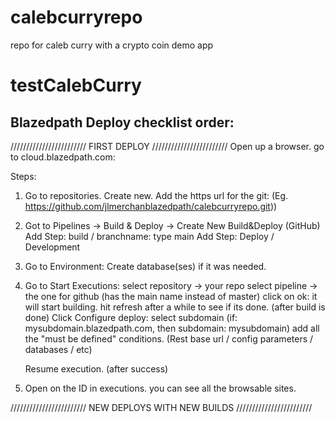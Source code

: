 # calebcurryrepo
repo for caleb curry with a crypto coin demo app

# testCalebCurry

Blazedpath Deploy checklist order:
----------------------------------
////////////////////////
FIRST DEPLOY
////////////////////////
Open up a browser. go to cloud.blazedpath.com:

Steps:
1) Go to repositories.
	Create new.
	Add the https url for the git: (Eg. https://github.com/jlmerchanblazedpath/calebcurryrepo.git))

2) Got to Pipelines -> Build & Deploy -> Create New
	Build&Deploy (GitHub)
	Add Step: build / branchname: type main
	Add Step: Deploy / Development

3) Go to Environment: Create database(ses) if it was needed.

4) Go to Start Executions:
	select repository -> your repo
	select pipeline -> the one for github (has the main name instead of master)
	click on ok: it will start building. hit refresh after a while to see if its done.
	(after build is done) Click Configure deploy:
											select subdomain (if: mysubdomain.blazedpath.com, then subdomain: mysubdomain)
											add all the "must be defined" conditions. (Rest base url / config parameters / databases / etc)

	Resume execution.
	(after success)

5) Open on the ID in executions. you can see all the browsable sites.


////////////////////////
NEW DEPLOYS WITH NEW BUILDS
////////////////////////
